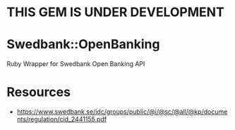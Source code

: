 # THIS GEM IS UNDER DEVELOPMENT

# Swedbank::OpenBanking
Ruby Wrapper for Swedbank Open Banking API

# Resources
* https://www.swedbank.se/idc/groups/public/@i/@sc/@all/@kp/documents/regulation/cid_2441155.pdf
